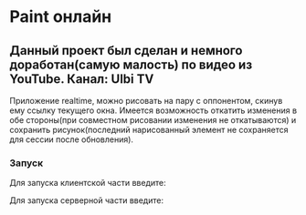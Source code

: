 # Paint онлайн
## Данный проект был сделан и немного доработан(самую малость) по видео из YouTube. Канал: Ulbi TV

Приложение realtime, можно рисовать на пару с оппонентом, скинув ему ссылку текущего окна. Имеется возможность откатить изменения в обе стороны(при совместном рисовании изменения не откатываются) и сохранить рисунок(последний нарисованный элемент не сохраняется для сессии после обновления).

### Запуск

Для запуска клиентской части введите:
<npm start>

Для запуска серверной части введите:
<npm run dev>